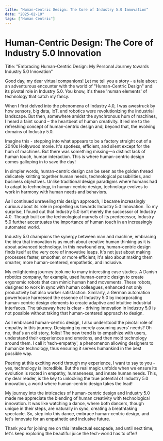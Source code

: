 ```yaml
---
title: "Human-Centric Design: The Core of Industry 5.0 Innovation"
date: "2025-02-10"
tags: ["Human Centric"]
---
```


# Human-Centric Design: The Core of Industry 5.0 Innovation

Title: "Embracing Human-Centric Design: My Personal Journey towards Industry 5.0 Innovation"

Good day, my dear virtual companions! Let me tell you a story - a tale about an adventurous encounter with the world of "Human-Centric Design" and its pivotal role in Industry 5.0. You know, it's these 'human elements' of technology that catch my fancy. 

When I first delved into the phenomena of Industry 4.0, I was awestruck by how sensors, big data, IoT, and robotics were revolutionizing the industrial landscape. But then, somewhere amidst the synchronous hum of machines, I heard a faint sound – the heartbeat of human creativity. It led me to the refreshing concept of human-centric design and, beyond that, the evolving domains of Industry 5.0.

Imagine this - stepping into what appears to be a factory straight out of a 2040s Hollywood movie. It's spotless, efficient, and silent except for the hum of machines. But there was something missing—a distinct lack of human touch, human interaction. This is where human-centric design comes galloping in to save the day! 

In simpler words, human-centric design can be seen as the golden thread delicately knitting together human needs, technological possibilities, and business objectives. Unlike traditional design paradigms where humans had to adapt to technology, in human-centric design, technology evolves to work in harmony with human needs and behaviors. 

As I continued unraveling this design approach, I became increasingly curious about its role in propelling us towards Industry 5.0 Innovation. To my surprise, I found out that Industry 5.0 isn’t merely the successor of Industry 4.0. Though built on the technological marvels of its predecessor, Industry 5.0 further accentuates the importance of human touch in an increasingly automated world. 

Industry 5.0 champions the synergy between man and machine, embracing the idea that innovation is as much about creative human thinking as it is about advanced technology. In this newfound era, human-centric design finds itself at the very core of innovative leaps. It's not just about making processes faster, smoother, or more efficient; it's also about making them smarter, more human-centered, empathetic, and inclusive. 

My enlightening journey took me to many interesting case studies. A Danish robotics company, for example, used human-centric design to create ergonomic robots that can mimic human hand movements. These robots, designed to work in sync with human colleagues, enhanced not only productivity but also worker satisfaction. Similarly, a German automation powerhouse harnessed the essence of Industry 5.0 by incorporating human-centric design elements to create adaptive and intuitive industrial interfaces. The takeaway here is clear - driving innovation in Industry 5.0 is not possible without taking that human-centered approach to design.

As I embraced human-centric design, I also understood the pivotal role of empathy in this journey. Designing by merely assuming users' needs? Oh no, that's an old story, folks! The new trend is to empathize with users, understand their experiences and emotions, and then mold technology around them. I call it 'tech-empathy', a phenomenon allowing designers to humanize technology, thus ensuring it serves humankind in the best possible way.

Peering at this exciting world through my experience, I want to say to you - yes, technology is incredible. But the real magic unfolds when we ensure its evolution is rooted in empathy, humaneness, and innate human needs. This, my dear reader, is the key to unlocking the true potential of Industry 5.0 innovation, a world where human-centric design takes the lead! 

My journey into the intricacies of human-centric design and Industry 5.0 made me appreciate the blending of human creativity with technological innovation. It was like watching a dance, where both dancers, though unique in their steps, are naturally in sync, creating a breathtaking spectacle. So, step into this dance, embrace human-centric design, and let's innovate for an empathetic and inclusive future. 

Thank you for joining me on this intellectual escapade, and until next time, let's keep exploring the beautiful juice the tech-world has to offer!
